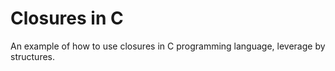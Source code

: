 # Closures in C

An example of how to use closures in C programming language, leverage by structures.
